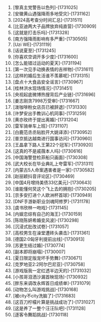 
1. [黎真主党警告以色列]-[1731025]
1. [安徽黄山遇强降雨多地受灾]-[1731162]
1. [2024高考查分时间汇总]-[1731511]
1. [比亚迪两大子品牌放弃纯直营]-[1730909]
1. [这就是打击乐吗]-[1731328]
1. [南方强降雨影响有多严重]-[1730505]
1. [Uzi WE]-[1731119]
1. [话说夏至]-[1731245]
1. [你喜欢空调开多少度]-[1731600]
1. [怎么能错过运动的夏天]-[1731194]
1. [第一次见手动换表情的吉祥物]-[1731611]
1. [这样的婚后生活谁不羡慕呢]-[1731315]
1. [盘点十大食品安全谣言]-[1730967]
1. [桂林洪水现场情况]-[1731451]
1. [央视起底微博热搜背后产业链]-[1731696]
1. [姜志刚贪7998万受审]-[1731667]
1. [泼咖啡粉女店员已被辞退]-[1731330]
1. [许梦安出手教训心机同事]-[1731259]
1. [黄亦玫终于提出离婚]-[1731204]
1. [雷军骑单车上班]-[1731107]
1. [白鹿范丞丞贴脸开大姚译添]-[1730952]
1. [普京抵达越南进行国事访问]-[1730960]
1. [王晶拿下路人王第22个冠军]-[1730920]
1. [这真的不是戚薇本人吗]-[1730616]
1. [中国海警登检菲船只画面]-[1730308]
1. [武大校长在毕业典礼上夸雷军]-[1731311]
1. [内蒙古5人命案遇害者是一家]-[1730582]
1. [赵丽颖抖音评论区]-[1730469]
1. [中国4月增持美债33亿美元]-[1730643]
1. [谁能懂何炅这个飞上去的拥抱]-[1730205]
1. [京多安打进个人欧洲杯首球]-[1730949]
1. [DNF手游新职业剑魂阿修罗]-[1731178]
1. [虞书欣林一吻戏]-[1731145]
1. [内娱恋综有自己的海王]-[1730159]
1. [陈晓陈妍希婚变风波]-[1730298]
1. [沉浸式批改试卷]-[1731057]
1. [高校男生在澡堂遭砖头袭击]-[1731361]
1. [德国2:0匈牙利提前出线]-[1730913]
1. [苏更生结过婚]-[1730774]
1. [副本即将崩塌]-[1730007]
1. [夏日限定版宠坏手势舞]-[1730671]
1. [克罗地亚2:2阿尔巴尼亚]-[1730758]
1. [游戏版我一定红透半边天的]-[1731032]
1. [小孩哥泪洒沙漏首映现场]-[1730932]
1. [胖东来调改永辉首日成绩单]-[1731079]
1. [动物怎么叫游戏挑战]-[1730168]
1. [被city不city洗脑了]-[1731683]
1. [这百刀柠檬片算是挑战成功了]-[1731027]
1. [这是养了一整个汪汪队吧]-[1731128]
1. [逐客令舞蹈挑战]-[1730118]